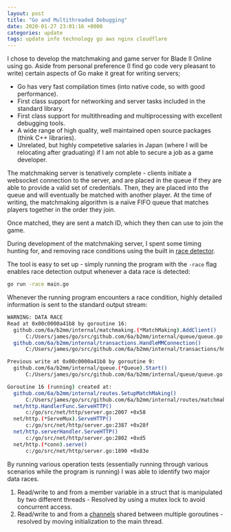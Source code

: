 ```yaml
---
layout: post
title: "Go and Multithreaded Debugging"
date: 2020-01-27 23:01:16 +0000
categories: update
tags: update info technology go aws nginx cloudflare
---
```


I chose to develop the matchmaking and game server for Blade II Online using go. Aside from personal preference (I find go code very pleasant to write) certain aspects of Go make it great for writing servers;

- Go has very fast compilation times (into native code, so with good performance).
- First class support for networking and server tasks included in the standard library.
- First class support for multithreading and multiprocessing with excellent debugging tools.
- A wide range of high quality, well maintained open source packages (think C++ libraries).
- Unrelated, but highly competetive salaries in Japan (where I will be relocating after graduating) if I am not able to secure a job as a game developer.

The matchmaking server is tenatively complete - clients initiate a websocket connection to the server, and are placed in the queue if they are able to provide a valid set of credentials. Then, they are placed into the queue and will eventually be matched with another player. At the time of writing, the matchmaking algorithm is a naïve FIFO queue that matches players together in the order they join.

Once matched, they are sent a match ID, which they then can use to join the game. 

During development of the matchmaking server, I spent some timing hunting for, and removing race conditions using the built in [race detector][1].

The tool is easy to set up - simply running the program with the `-race` flag enables race detection output whenever a data race is detected:

```bash
go run -race main.go
```

Whenever the running program encounters a race condition, highly detailed information is sent to the standard output stream:

```bash
WARNING: DATA RACE
Read at 0x00c0000a41b8 by goroutine 16:
  github.com/6a/b2mm/internal/matchmaking.(*MatchMaking).AddClient()
      C:/Users/james/go/src/github.com/6a/b2mm/internal/queue/queue.go:131 +0x2b2
  github.com/6a/b2mm/internal/transactions.HandleMMConnection()
      C:/Users/james/go/src/github.com/6a/b2mm/internal/transactions/hmmc.go:54 +0x310

Previous write at 0x00c0000a41b8 by goroutine 9:
  github.com/6a/b2mm/internal/queue.(*Queue).Start()
      C:/Users/james/go/src/github.com/6a/b2mm/internal/queue/queue.go:40 +0x13a

Goroutine 16 (running) created at:
  github.com/6a/b2mm/internal/routes.SetupMatchMaking()
      C:/Users/james/go/src/github.com/6a/b2mm/internal/routes/matchmaking.go:26 +0xba
  net/http.HandlerFunc.ServeHTTP()
      c:/go/src/net/http/server.go:2007 +0x58
  net/http.(*ServeMux).ServeHTTP()
      c:/go/src/net/http/server.go:2387 +0x28f
  net/http.serverHandler.ServeHTTP()
      c:/go/src/net/http/server.go:2802 +0xd5
  net/http.(*conn).serve()
      c:/go/src/net/http/server.go:1890 +0x83e
```

By running various operation tests (essentially running through various scenarios while the program is running) I was able to identify two major data races.

1. Read/write to and from a member variable in a struct that is manipulated by two different threads - Resolved by using a mutex lock to avoid concurrent access.
2. Read/write to and from a [channels][2] shared between multiple goroutines - resolved by moving initialization to the main thread.

[1]:https://blog.golang.org/race-detector 
[2]:https://gobyexample.com/channels